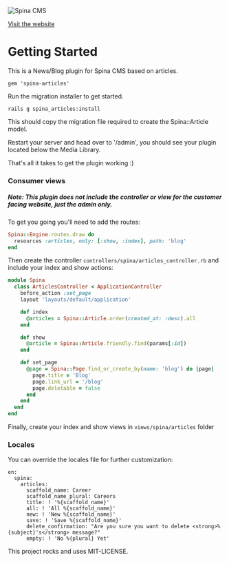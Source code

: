 ![Spina CMS](http://www.spinacms.com/spinacms.png)

[Visit the website](http://www.spinacms.com)

# Getting Started

This is a News/Blog plugin for Spina CMS based on articles.

```
gem 'spina-articles'
```

Run the migration installer to get started.

```
rails g spina_articles:install
```

This should copy the migration file required to create the Spina::Article model.

Restart your server and head over to '/admin', you should see your plugin located below the Media Library.

That's all it takes to get the plugin working :)

### Consumer views

##### Note: This plugin does not include the controller or view for the customer facing website, just the admin only.

To get you going you'll need to add the routes:

```ruby
Spina::Engine.routes.draw do
  resources :articles, only: [:show, :index], path: 'blog'
end
```

Then create the controller `controllers/spina/articles_controller.rb` and include your index and show actions:

```ruby
module Spina
  class ArticlesController < ApplicationController
    before_action :set_page
    layout 'layouts/default/application'

    def index
      @articles = Spina::Article.order(created_at: :desc).all
    end

    def show
      @article = Spina::Article.friendly.find(params[:id])
    end

    def set_page
      @page = Spina::Page.find_or_create_by(name: 'blog') do |page|
        page.title = 'Blog'
        page.link_url = '/blog'
        page.deletable = false
      end
    end
  end
end
```

Finally, create your index and show views in `views/spina/articles` folder

### Locales

You can override the locales file for further customization:

```
en:
  spina:
    articles:
      scaffold_name: Career
      scaffold_name_plural: Careers
      title: ! '%{scaffold_name}'
      all: ! 'All %{scaffold_name}'
      new: ! 'New %{scaffold_name}'
      save: ! 'Save %{scaffold_name}'
      delete_confirmation: "Are you sure you want to delete <strong>%{subject}'s</strong> message?"
      empty: ! 'No %{plural} Yet'
```

This project rocks and uses MIT-LICENSE.
